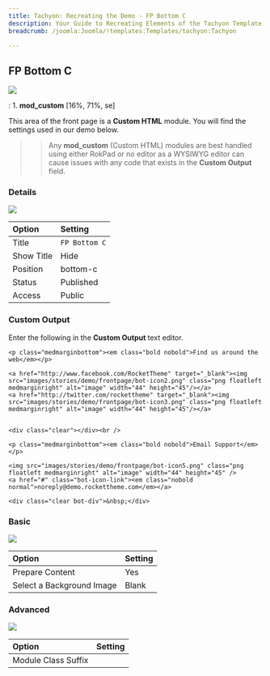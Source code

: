 ```yaml
---
title: Tachyon: Recreating the Demo - FP Bottom C
description: Your Guide to Recreating Elements of the Tachyon Template for Joomla
breadcrumb: /joomla:Joomla/!templates:Templates/tachyon:Tachyon

---
```


FP Bottom C
-----

![][demo]

:   1. **mod_custom** [16%, 71%, se]

This area of the front page is a **Custom HTML** module. You will find the settings used in our demo below.

>> Any **mod_custom** (Custom HTML) modules are best handled using either RokPad or no editor as a WYSIWYG editor can cause issues with any code that exists in the **Custom Output** field.

### Details

![][demo2]

| Option     | Setting       |  
| :--------- | :------------ |  
| Title      | `FP Bottom C` |  
| Show Title | Hide          |  
| Position   | bottom-c      |  
| Status     | Published     |  
| Access     | Public        |  

### Custom Output

Enter the following in the **Custom Output** text editor.

~~~
<p class="medmarginbottom"><em class="bold nobold">Find us around the web</em></p>

<a href="http://www.facebook.com/RocketTheme" target="_blank"><img src="images/stories/demo/frontpage/bot-icon2.png" class="png floatleft medmarginright" alt="image" width="44" height="45"/></a>
<a href="http://twitter.com/rockettheme" target="_blank"><img src="images/stories/demo/frontpage/bot-icon3.png" class="png floatleft medmarginright" alt="image" width="44" height="45"/></a>


<div class="clear"></div><br />

<p class="medmarginbottom"><em class="bold nobold">Email Support</em></p>

<img src="images/stories/demo/frontpage/bot-icon5.png" class="png floatleft medmarginright" alt="image" width="44" height="45" />
<a href="#" class="bot-icon-link"><em class="nobold normal">noreply@demo.rockettheme.com</em></a>

<div class="clear bot-div">&nbsp;</div>
~~~

### Basic

![][demo3]

| Option                    | Setting |  
| :------------------------ | :------ |  
| Prepare Content           | Yes     |  
| Select a Background Image | Blank   |

### Advanced

![][demo4]

| Option              | Setting  |  
| :------------------ | :------- |  
| Module Class Suffix |          |  

[demo]: assets/demo_5.jpeg
[demo2]: assets/demo_9a.jpeg
[demo3]: assets/demo_9b.jpeg
[demo4]: assets/demo_9c.jpeg
